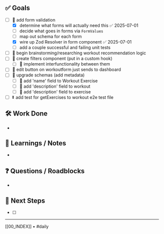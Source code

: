 ## ✅ Goals
- [ ] 🔺 add form validation
	- [x] determine what forms will actually need this ✅ 2025-07-01
	- [ ] decide what goes in forms via `FormValues`
	- [ ] map out schema for each form
	- [x] wire up Zod Resolver in form component ✅ 2025-07-01
	- [ ] add a couple successful and failing unit tests
- [ ] 🔺 begin brainstorming/researching workout recommendation logic
- [ ] 🔽  create filters component (put in a custom hook)
	- [ ] 🔽 implement interfunctionality between them
- [ ] 🔽  edit button on workoutform just sends to dashboard
- [ ] 🔽 upgrade schemas (add metadata)
	- [ ] 🔽 add 'name' field to Workout Exercise
	- [ ] 🔽 add 'description' field to workout
	- [ ] 🔽 add 'description' field to exercise
- [ ] ⏬ add test for getExercises to workout e2e test file

## 🛠️ Work Done
- 

## 🧠 Learnings / Notes
- 

## ❓ Questions / Roadblocks
- 

## 🔁 Next Steps
- [ ] 

---
[[00_INDEX]] • #daily
